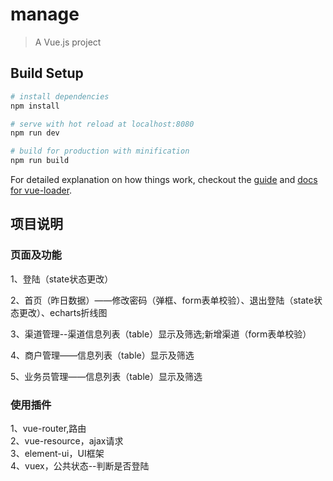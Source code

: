 # manage

> A Vue.js project

## Build Setup

``` bash
# install dependencies
npm install

# serve with hot reload at localhost:8080
npm run dev

# build for production with minification
npm run build
```

For detailed explanation on how things work, checkout the [guide](http://vuejs-templates.github.io/webpack/) and [docs for vue-loader](http://vuejs.github.io/vue-loader).

## 项目说明

### 页面及功能  

1、登陆（state状态更改）  

2、首页（昨日数据）——修改密码（弹框、form表单校验）、退出登陆（state状态更改）、echarts折线图  

3、渠道管理--渠道信息列表（table）显示及筛选;新增渠道（form表单校验）    

4、商户管理——信息列表（table）显示及筛选  

5、业务员管理——信息列表（table）显示及筛选   


### 使用插件  
1、vue-router,路由  
2、vue-resource，ajax请求  
3、element-ui，UI框架  
4、vuex，公共状态--判断是否登陆  




